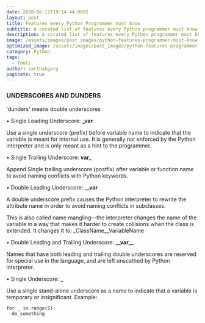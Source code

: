 ```yaml
---
date: 2020-06-11T19:14:44.000Z
layout: post
title: Features every Python Programmer must know
subtitle: A curated list of features every Python programmer must know.
description: A curated list of features every Python programmer must know.
image: /assets/images/post_images/python-features-programmer-must-know.webp
optimized_image: /assets/images/post_images/python-features-programmer-must-know.webp
category: Python
tags:
  - Tools
author: sarthakgarg
paginate: true
---
```

### UNDERSCORES AND DUNDERS 

'dunders' means double underscores

• Single Leading Underscore: **_var**

Use a single underscore  (prefix) before variable name to indicate that the variable is meant for internal use. It is generally not enforced by the Python interpreter and is only meant as a hint to the programmer.

• Single Trailing Underscore: **var_**

Append Single trailing underscore (postfix) after variable or function name to avoid naming conflicts with Python keywords.

• Double Leading Underscore: **__var**

A double underscore prefix causes the Python interpreter to rewrite the attribute name in order to avoid naming conflicts in subclasses.

This is also called name mangling—the interpreter changes the name of the variable in a way that makes it harder to create collisions when the class is extended. It changes it to: _ClassName__VariableName

• Double Leading and Trailing Underscore: **\_\_var\_\_**

Names that have both leading and trailing double underscores are reserved for special use in the language, and are left unscathed by Python interpreter.

• Single Underscore: **_**

Use a single stand-alone underscore as a name to indicate that a variable is temporary or insignificant. Example:.

```
for _ in range(5):
  do_something
```